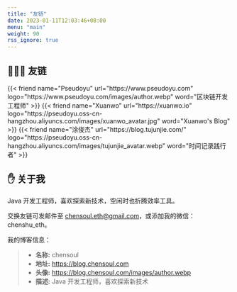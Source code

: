 ```yaml
---
title: "友链"
date: 2023-01-11T12:03:46+08:00
menu: "main"
weight: 90
rss_ignore: true
---
```


## 👨🏻‍💻 友链

<div class="flink" id="article-container">
    <div class="friend-list-div" >
    {{< friend name="Pseudoyu" url="https://www.pseudoyu.com" logo="https://www.pseudoyu.com/images/author.webp" word="区块链开发工程师" >}}
    {{< friend name="Xuanwo" url="https://xuanwo.io" logo="https://pseudoyu.oss-cn-hangzhou.aliyuncs.com/images/xuanwo_avatar.jpg" word="Xuanwo's Blog" >}}
    {{< friend name="涂俊杰" url="https://blog.tujunjie.com/" logo="https://pseudoyu.oss-cn-hangzhou.aliyuncs.com/images/tujunjie_avatar.webp" word="时间记录践行者" >}}
    </div>
</div>

## ✋ 关于我

Java 开发工程师，喜欢探索新技术，空闲时也折腾效率工具。

交换友链可发邮件至 chensoul.eth@gmail.com，或添加我的微信：chenshu_eth。

我的博客信息：

> - **名称:** chensoul
> - **地址:** https://blog.chensoul.com
> - **头像:** https://blog.chensoul.com/images/author.webp
> - **描述:** Java 开发工程师，喜欢探索新技术